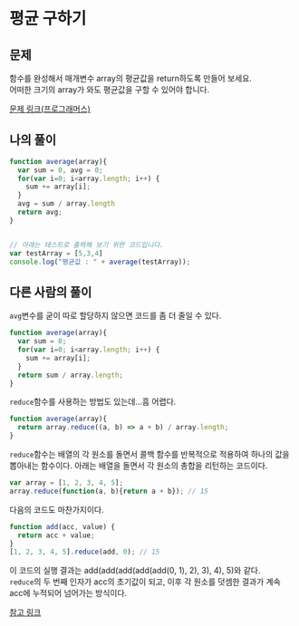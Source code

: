 # 평균 구하기

## 문제
함수를 완성해서 매개변수 array의 평균값을 return하도록 만들어 보세요.  
어떠한 크기의 array가 와도 평균값을 구할 수 있어야 합니다.

[문제 링크(프로그래머스)](https://programmers.co.kr/learn/challenge_codes/126)

## 나의 풀이

```js
function average(array){
  var sum = 0, avg = 0;
  for(var i=0; i<array.length; i++) {
    sum += array[i];
  }
  avg = sum / array.length
  return avg;
}


// 아래는 테스트로 출력해 보기 위한 코드입니다.
var testArray = [5,3,4] 
console.log("평균값 : " + average(testArray));
```

## 다른 사람의 풀이

`avg`변수를 굳이 따로 할당하지 않으면 코드를 좀 더 줄일 수 있다.


```js
function average(array){
  var sum = 0;
  for(var i=0; i<array.length; i++) {
    sum += array[i];
  }
  return sum / array.length;
}
```

`reduce`함수를 사용하는 방법도 있는데...흠 어렵다.

```js
function average(array){
  return array.reduce((a, b) => a + b) / array.length;
}
```

`reduce`함수는 배열의 각 원소를 돌면서 콜백 함수를 반복적으로 적용하여 하나의 값을 뽑아내는 함수이다. 아래는 배열을 돌면서 각 원소의 총합을 리턴하는 코드이다.


```js
var array = [1, 2, 3, 4, 5];
array.reduce(function(a, b){return a + b}); // 15
```

다음의 코드도 마찬가지이다.

```js
function add(acc, value) {
  return acc + value;
}
[1, 2, 3, 4, 5].reduce(add, 0); // 15
````

이 코드의 실행 결과는 add(add(add(add(add(0, 1), 2), 3), 4), 5)와 같다.  
`reduce`의 두 번째 인자가 acc의 초기값이 되고, 이후 각 원소를 덧셈한 결과가 계속 acc에 누적되어 넘어가는 방식이다.

[참고 링크](https://gamecodingschool.org/2015/06/16/javascript-reduce-%ED%95%A8%EC%88%98/)



